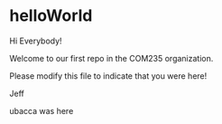 # helloWorld

Hi Everybody!

Welcome to our first repo in the COM235 organization.

Please modify this file to indicate that you were here!

Jeff

ubacca was here
